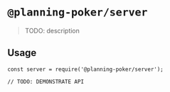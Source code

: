 # `@planning-poker/server`

> TODO: description

## Usage

```
const server = require('@planning-poker/server');

// TODO: DEMONSTRATE API
```
